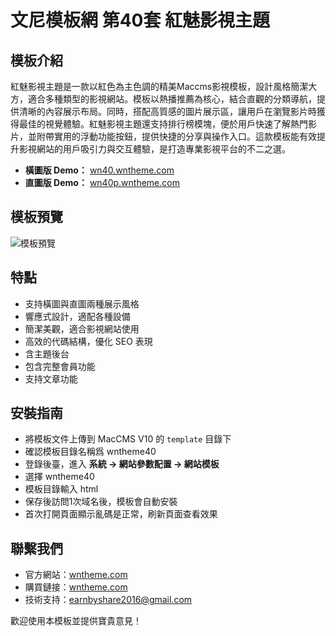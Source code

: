 # 文尼模板網 第40套 紅魅影視主題

## 模板介紹
紅魅影視主題是一款以紅色為主色調的精美Maccms影視模板，設計風格簡潔大方，適合多種類型的影視網站。模板以熱播推薦為核心，結合直觀的分類導航，提供清晰的內容展示布局。同時，搭配高質感的圖片展示區，讓用戶在瀏覽影片時獲得最佳的視覺體驗。紅魅影視主題還支持排行榜模塊，便於用戶快速了解熱門影片，並附帶實用的浮動功能按鈕，提供快捷的分享與操作入口。這款模板能有效提升影視網站的用戶吸引力與交互體驗，是打造專業影視平台的不二之選。
- **橫圖版 Demo：** [wn40.wntheme.com](http://wn40.wntheme.com)
- **直圖版 Demo：** [wn40p.wntheme.com](http://wn40p.wntheme.com)

## 模板預覽
![模板預覽](https://wntheme.com/wp-content/uploads/2025/02/07074938487-scaled.webp)

## 特點
- 支持橫圖與直圖兩種展示風格
- 響應式設計，適配各種設備
- 簡潔美觀，適合影視網站使用
- 高效的代碼結構，優化 SEO 表現
- 含主題後台
- 包含完整會員功能
- 支持文章功能

## 安裝指南
- 將模板文件上傳到 MacCMS V10 的 `template` 目錄下
- 確認模板目錄名稱爲 wntheme40
- 登錄後臺，進入 **系統 -> 網站參數配置 -> 網站模板**
- 選擇 wntheme40
- 模板目錄輸入 html
- 保存後訪問1次域名後，模板會自動安裝
- 首次打開頁面顯示亂碼是正常，刷新頁面查看效果

## 聯繫我們
- 官方網站：[wntheme.com](http://wntheme.com)
- 購買鏈接：[wntheme.com](http://wntheme.com/wntheme40)
- 技術支持：[earnbyshare2016@gmail.com](mailto:earnbyshare2016@gmail.com)

歡迎使用本模板並提供寶貴意見！
